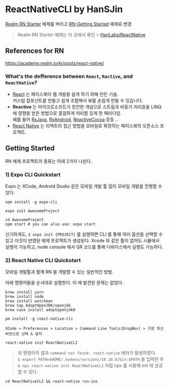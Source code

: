 # ReactNativeCLI by HanSJin

[Realm RN Starter](https://academy.realm.io/kr/posts/react-native/) 예제를 버리고 [RN-Getting Started](http://facebook.github.io/react-native/docs/getting-started) 예제로 변경

> Realm RN Starter 예제는 이 곳에서 확인 > [HanLabs/ReactNative](https://github.com/HanLabs/ReactNative)

## References for RN
https://academy.realm.io/kr/posts/react-native/

### What's the defference between `React`, `Ractive`, and `ReactNative`?

* [React](https://facebook.github.io/react/) 는 페이스북이 웹 개발을 쉽게 하기 위해 만든 기술. <br>
커스텀 컴포넌트를 만들고 쉽게 조합해서 뷰를 손쉽게 만들 수 있습니다.
* **Reactive** 는 마이크로소프트가 창안한 개념으로 스트림과 비동기 처리등을 LINQ에 영향을 받은 방법으로 깔끔하게 처리할 있게 한 패러다임. <br>
예를 들어 [RxJava](https://github.com/ReactiveX/RxJava), [RxAndroid](https://github.com/ReactiveX/RxAndroid), [ReactiveCocoa](https://github.com/ReactiveCocoa/ReactiveCocoa) 등등 ..
* [React Native](https://facebook.github.io/react-native/) 는 리액트의 접근 방법을 모바일로 확장하는 페이스북의 오픈소스 프로젝트.

## Getting Started

RN 예제 프로젝트의 종류는 아래 2가지 나뉜다.

### 1) Expo CLI Quickstart
Expo 는 XCode, Android Studio 같은 모바일 개발 툴 없이 모바일 개발을 진행할 수 있다.

```
npm install -g expo-cli
```
```
expo init AwesomeProject
```
```
cd AwesomeProject
npm start # you can also use: expo start
```

신기하게도, `$ expo init {PROJECT}` 를 실행하면 CLI 를 통해 여러 옵션을 선택할 수 있고 이것이 반영된 예제 프로젝트가 생성된다.
Xcode 와 같은 툴이 없어도 시뮬에서 실행이 가능하고, node console 에서 QR 코드를 통해 디바이스에서 실행도 가능하다.

### 2) React Native CLI Quickstart
모바일 개발툴과 함께 RN 을 개발할 수 있는 일반적인 방법.

아래 명령어들을 순서대로 실행한다. 이 때 발견된 문제는 없었다.

```
brew install yarn
brew install node
brew install watchman
brew tap AdoptOpenJDK/openjdk
brew cask install adoptopenjdk8
```
```
pm install -g react-native-cli
```
```
XCode > Preferences > Location > Command Line Tools(DropBox) > 가장 최신 버전으로 선택 & 설치
```
```
react-native init ReactNativeCLI
```
> 위 명령어의 결과 `command not found: react-native` 에러가 발생하였다. <br>
> `$ export PATH=$HOME/.nodenv/versions/10.10.0/bin:$PATH` 을 입력한 후
> `$ npx react-native init ReactNativeCLI` 처럼 npx 를 사용해 init 에 성공할 수 있다.

```
cd ReactNativeCLI && react-native run-ios
```
